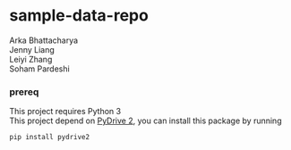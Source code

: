 # sample-data-repo

Arka Bhattacharya  
Jenny Liang  
Leiyi Zhang  
Soham Pardeshi

### prereq

This project requires Python 3  
This project depend on [PyDrive 2](https://github.com/iterative/PyDrive2), you can install this package by running

```
pip install pydrive2
```
